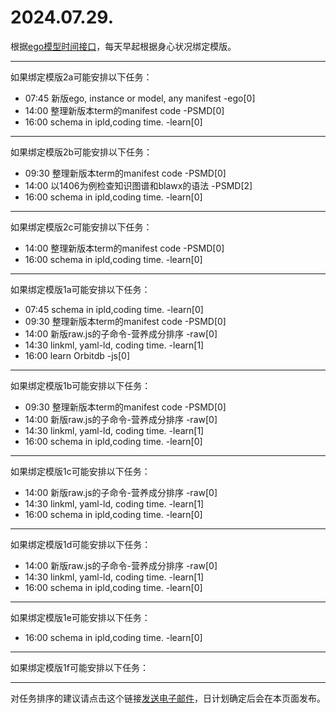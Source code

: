 # 2024.07.29.

根据[ego模型时间接口](https://gitee.com/hyg/blog/blob/master/timeflow.md)，每天早起根据身心状况绑定模版。

---
如果绑定模版2a可能安排以下任务：

- 07:45	新版ego, instance or model, any manifest -ego[0]
- 14:00	整理新版本term的manifest code -PSMD[0]
- 16:00	schema in ipld,coding time. -learn[0]

---
如果绑定模版2b可能安排以下任务：

- 09:30	整理新版本term的manifest code -PSMD[0]
- 14:00	以1406为例检查知识图谱和blawx的语法 -PSMD[2]
- 16:00	schema in ipld,coding time. -learn[0]

---
如果绑定模版2c可能安排以下任务：

- 14:00	整理新版本term的manifest code -PSMD[0]
- 16:00	schema in ipld,coding time. -learn[0]

---
如果绑定模版1a可能安排以下任务：

- 07:45	schema in ipld,coding time. -learn[0]
- 09:30	整理新版本term的manifest code -PSMD[0]
- 14:00	新版raw.js的子命令-营养成分排序 -raw[0]
- 14:30	linkml, yaml-ld, coding time. -learn[1]
- 16:00	learn Orbitdb -js[0]

---
如果绑定模版1b可能安排以下任务：

- 09:30	整理新版本term的manifest code -PSMD[0]
- 14:00	新版raw.js的子命令-营养成分排序 -raw[0]
- 14:30	linkml, yaml-ld, coding time. -learn[1]
- 16:00	schema in ipld,coding time. -learn[0]

---
如果绑定模版1c可能安排以下任务：

- 14:00	新版raw.js的子命令-营养成分排序 -raw[0]
- 14:30	linkml, yaml-ld, coding time. -learn[1]
- 16:00	schema in ipld,coding time. -learn[0]

---
如果绑定模版1d可能安排以下任务：

- 14:00	新版raw.js的子命令-营养成分排序 -raw[0]
- 14:30	linkml, yaml-ld, coding time. -learn[1]
- 16:00	schema in ipld,coding time. -learn[0]

---
如果绑定模版1e可能安排以下任务：

- 16:00	schema in ipld,coding time. -learn[0]

---
如果绑定模版1f可能安排以下任务：


---
对任务排序的建议请点击这个链接<a href="mailto:huangyg@mars22.com?subject=关于2024.07.29.任务排序的建议&body=date: 2024.07.29.%0D%0Afile: ../../blog/release/time/d.20240729.md%0D%0A---请勿修改邮件主题及以上内容---%0D%0A">发送电子邮件</a>，日计划确定后会在本页面发布。